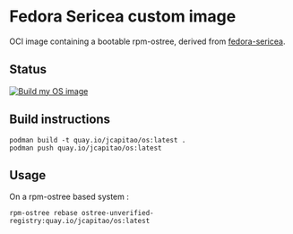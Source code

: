 # Fedora Sericea custom image

OCI image containing a bootable rpm-ostree, derived from [fedora-sericea](https://fedoraproject.org/sericea/).

## Status

[![Build my OS image](https://github.com/jcapiitao/toolbox/actions/workflows/build-and-push-os.yaml/badge.svg)](https://github.com/jcapiitao/toolbox/actions/workflows/build-and-push-os.yaml)

## Build instructions

```
podman build -t quay.io/jcapitao/os:latest .
podman push quay.io/jcapitao/os:latest
```

## Usage

On a rpm-ostree based system :
```
rpm-ostree rebase ostree-unverified-registry:quay.io/jcapitao/os:latest
```

